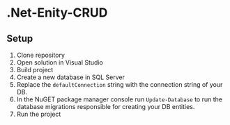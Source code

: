 # .Net-Enity-CRUD
 
## Setup

1. Clone repository
2. Open solution in Visual Studio
3. Build project
4. Create a new database in SQL Server
5. Replace the `defaultConnection` string with the connection string of your DB.
6. In the NuGET package manager console run `Update-Database` to run the database migrations responsible for creating your DB entities.
7. Run the project
